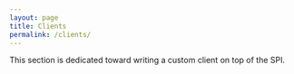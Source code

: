 ```yaml
---
layout: page
title: Clients
permalink: /clients/
---
```


This section is dedicated toward writing a custom client on top of the SPI.

